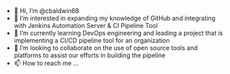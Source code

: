 - 👋 Hi, I’m @cbaldwin68
- 👀 I’m interested in expanding my knowledge of GitHub and integrating with Jenkins Automation Server & CI Pipeline Tool
- 🌱 I’m currently learning DevOps engineering and leading a project that is implementing a CI/CD pipeline tool for an organization
- 💞️ I’m looking to collaborate on the use of open source tools and platforms to assist our efforts in building the pipeline 
- 📫 How to reach me ...

<!---
cbaldwin68/cbaldwin68 is a ✨ special ✨ repository because its `README.md` (this file) appears on your GitHub profile.
You can click the Preview link to take a look at your changes.
--->
